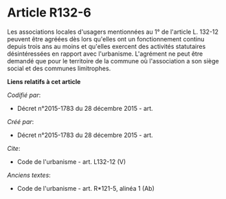 # Article R132-6

Les associations locales d'usagers mentionnées au 1° de l'article L. 132-12 peuvent être agréées dès lors qu'elles ont un
fonctionnement continu depuis trois ans au moins et qu'elles exercent des activités statutaires désintéressées en rapport
avec l'urbanisme. L'agrément ne peut être demandé que pour le territoire de la commune où l'association a son siège social et
des communes limitrophes.

**Liens relatifs à cet article**

_Codifié par_:

  - Décret n°2015-1783 du 28 décembre 2015 - art.

_Créé par_:

  - Décret n°2015-1783 du 28 décembre 2015 - art.

_Cite_:

  - Code de l'urbanisme - art. L132-12 (V)

_Anciens textes_:

  - Code de l'urbanisme - art. R*121-5, alinéa 1 (Ab)
